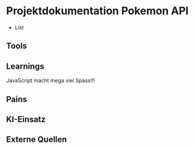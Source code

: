 # Projektdokumentation Pokemon API

- List


## Tools
## Learnings
JavaScript macht mega viel Spass!!!
## Pains
## KI-Einsatz
## Externe Quellen

